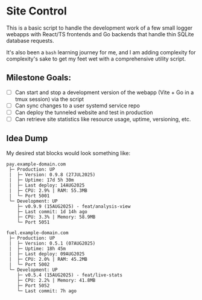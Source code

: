 # Site Control
This is a basic script to handle the development work of a few small logger webapps with React/TS frontends and Go backends that handle thin SQLite database requests.

It's also been a `bash` learning journey for me, and I am adding complexity for complexity's sake to get my feet wet with a comprehensive utility script.

## Milestone Goals:

- [ ] Can start and stop a development version of the webapp (Vite + Go in a tmux session) via the script
- [ ] Can sync changes to a user systemd service repo 
- [ ] Can deploy the tunneled website and test in production
- [ ] Can retrieve site statistics like resource usage, uptime, versioning, etc.

## Idea Dump

My desired stat blocks would look something like:
```
pay.example-domain.com
 ├─ Production: UP
 |  ├─ Version: 0.9.8 (27JUL2025)
 |  ├─ Uptime: 17d 5h 30m
 |  ├─ Last deploy: 14AUG2025
 |  ├─ CPU: 2.9% | RAM: 55.3MB
 |  └─ Port 5001
 └─ Development: UP
    ├─ v0.9.9 (15AUG2025) - feat/analysis-view
    ├─ Last commit: 1d 14h ago
    ├─ CPU: 3.3% | Memory: 58.9MB
    └─ Port 5051

fuel.example-domain.com
 ├─ Production: UP
 |  ├─ Version: 0.5.1 (07AUG2025)
 |  ├─ Uptime: 18h 45m
 |  ├─ Last deploy: 09AUG2025
 |  ├─ CPU: 2.0% | RAM: 45.2MB
 |  └─ Port 5002
 └─ Development: UP
    ├─ v0.5.4 (15AUG2025) - feat/live-stats
    ├─ CPU: 2.2% | Memory: 41.8MB
    ├─ Port 5052
    └─ Last commit: 7h ago
```